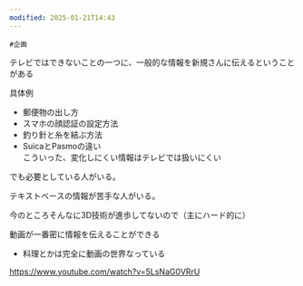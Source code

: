 ```yaml
---
modified: 2025-01-21T14:43
---
```



`#企画`

テレビではできないことの一つに、一般的な情報を新規さんに伝えるということがある

具体例

- 郵便物の出し方  
- スマホの顔認証の設定方法  
- 釣り針と糸を結ぶ方法  
- SuicaとPasmoの違い  
こういった、変化しにくい情報はテレビでは扱いにくい  

でも必要としている人がいる。

テキストベースの情報が苦手な人がいる。

今のところそんなに3D技術が進歩してないので（主にハード的に）

動画が一番密に情報を伝えることができる

- 料理とかは完全に動画の世界なっている

https://www.youtube.com/watch?v=5LsNaG0VRrU